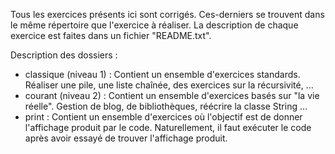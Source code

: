 Tous les exercices présents ici sont corrigés. Ces-derniers se trouvent dans le même répertoire que l'exercice à réaliser. La description de chaque exercice
est faites dans un fichier "README.txt".

Description des dossiers :

  - classique (niveau 1) : Contient un ensemble d'exercices standards. Réaliser une pile, une liste chaînée, des exercices sur la récursivité, ...
  - courant (niveau 2) : Contient un ensemble d'exercices basés sur "la vie réelle". Gestion de blog, de bibliothèques, réécrire la classe String ...
  - print : Contient un ensemble d'exercices où l'objectif est de donner l'affichage produit par le code. Naturellement, il faut exécuter le code après avoir 	essayé de trouver l'affichage produit.
